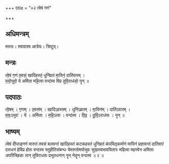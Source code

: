 +++
title = "०२ त्वेषं गणं"

+++
## अधिमन्त्रम्
मरुतः। श्यावाश्व आत्रेयः। त्रिष्टुप्।

## मन्त्रः
त्वे॒षं ग॒णं त॒वसं॒ खादि॑हस्तं॒ धुनि॑व्रतं मा॒यिनं॒ दाति॑वारम् ।  
म॒यो॒भुवो॒ ये अमि॑ता महि॒त्वा वन्द॑स्व विप्र तुवि॒राध॑सो॒ नॄन् ॥

## पदपाठः
त्वे॒षम् । ग॒णम् । त॒वस॑म् । खादि॑ऽहस्तम् । धुनि॑ऽव्रतम् । मा॒यिन॑म् । दाति॑ऽवारम् ।  
म॒यः॒ऽभुवः॑ । ये । अमि॑ताः । म॒हि॒ऽत्वा । वन्द॑स्व । वि॒प्र॒ । तु॒वि॒ऽराध॑सः । नॄन् ॥

## भाष्यम्
त्वेषं दीप्तङ्गणं मारुतं तवसं बलवन्तं खादिहस्तं कटकहस्तं धुनिव्रतं कंपयितृकर्माणं मायिनं प्रज्ञावन्तं दातिवारं दत्तधनं हेविप्र होतः वन्दस्व स्तुहीतिसंबन्धः येमरुतोमयोभुवः सुखस्यभावयितारः महित्वा महत्त्वेन अमिताः अपरिच्छिन्नाः तान् तुविराधसः प्रभूतधनान् नॄन् नेतॄन् वन्दस्व ॥ २ ॥